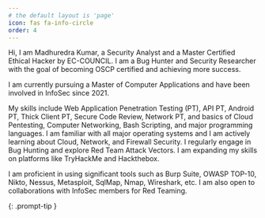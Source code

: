 ```yaml
---
# the default layout is 'page'
icon: fas fa-info-circle
order: 4
---
```


Hi, I am Madhuredra Kumar, a Security Analyst and a Master Certified Ethical Hacker by EC-COUNCIL. I am a Bug Hunter and Security Researcher with the goal of becoming OSCP certified and achieving more success.

I am currently pursuing a Master of Computer Applications and have been involved in InfoSec since 2021.

My skills include Web Application Penetration Testing (PT), API PT, Android PT, Thick Client PT, Secure Code Review, Network PT, and basics of Cloud Pentesting, Computer Networking, Bash Scripting, and major programming languages. I am familiar with all major operating systems and I am actively learning about Cloud, Network, and Firewall Security. I regularly engage in Bug Hunting and explore Red Team Attack Vectors. I am expanding my skills on platforms like TryHackMe and Hackthebox.

I am proficient in using significant tools such as Burp Suite, OWASP TOP-10, Nikto, Nessus, Metasploit, SqlMap, Nmap, Wireshark, etc. I am also open to collaborations with InfoSec members for Red Teaming.

{: .prompt-tip }

